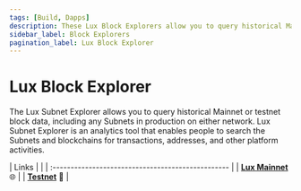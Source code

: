 ```yaml
---
tags: [Build, Dapps]
description: These Lux Block Explorers allow you to query historical Mainnet, testnet, and Subnet block data.
sidebar_label: Block Explorers
pagination_label: Lux Block Explorer
---
```


# Lux Block Explorer

The Lux Subnet Explorer allows you to query historical Mainnet or testnet block data, including
any Subnets in production on either network. Lux Subnet Explorer is an analytics tool that 
enables people to search the Subnets and blockchains for transactions, addresses, and other platform
activities. 

| Links      |   |
| :------------------------------------------------- |
| [**Lux Mainnet**](https://subnets.lux.network/) 🌐     |
| [**Testnet**](https://subnets-test.lux.network/) 🧪  | 
